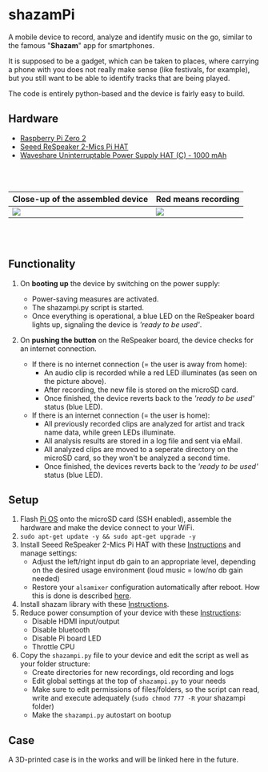 shazamPi
========================


A mobile device to record, analyze and identify music on the go, similar to the famous "**Shazam**" app for smartphones. 

It is supposed to be a gadget, which can be taken to places, where carrying a phone with you does not really make sense (like festivals, for example), but you still want to be able to identify tracks that are being played.

The code is entirely python-based and the device is fairly easy to build.

## Hardware
+ [Raspberry Pi Zero 2](https://www.raspberrypi.com/products/raspberry-pi-zero-2-w/)
+ [Seeed ReSpeaker 2-Mics Pi HAT](https://wiki.seeedstudio.com/ReSpeaker_2_Mics_Pi_HAT/)
+ [Waveshare Uninterruptable Power Supply HAT (C) - 1000 mAh](https://www.waveshare.com/wiki/UPS_HAT_(C))

<br></br>

| Close-up of the assembled device   | Red means recording   |
| ------------- | -------------|
| [![](https://i.imgur.com/bUT98Rx.jpg?raw=true)](https://i.imgur.com/bUT98Rx.jpg)   |   [![](https://i.imgur.com/pAnGlDO.jpg?raw=true)](https://i.imgur.com/pAnGlDO.jpg)   |

<br></br>

## Functionality

1. On **booting up** the device by switching on the power supply:
   + Power-saving measures are activated.
   + The shazampi.py script is started. 
   + Once everything is operational, a blue LED on the ReSpeaker board lights up, signaling the device is _'ready to be used'_.

2. On **pushing the button** on the ReSpeaker board, the device checks for an internet connection.
   + If there is no internet connection (= the user is away from home):
      - An audio clip is recorded while a red LED illuminates (as seen on the picture above). 
      - After recording, the new file is stored on the microSD card.
      - Once finished, the device reverts back to the _'ready to be used'_ status (blue LED).
   + If there is an internet connection (= the user is home):
      - All previously recorded clips are analyzed for artist and track name data, while green LEDs illuminate.
      - All analysis results are stored in a log file and sent via eMail. 
      - All analyzed clips are moved to a seperate directory on the microSD card, so they won't be analyzed a second time. 
      - Once finished, the devices reverts back to the _'ready to be used'_ status (blue LED).

## Setup
1. Flash [Pi OS](https://www.raspberrypi.com/software/) onto the microSD card (SSH enabled), assemble the hardware and make the device connect to your WiFi.
2. `sudo apt-get update -y && sudo apt-get upgrade -y`
3. Install Seeed ReSpeaker 2-Mics Pi HAT with these [Instructions](https://wiki.seeedstudio.com/ReSpeaker_2_Mics_Pi_HAT_Raspberry/) and manage settings:
   - Adjust the left/right input db gain to an appropriate level, depending on the desired usage environment (loud music = low/no db gain needed)
   - Restore your `alsamixer` configuration automatically after reboot. How this is done is described [here](https://dev.to/luisabianca/fix-alsactl-store-that-does-not-save-alsamixer-settings-130i).
4. Install shazam library with these [Instructions](https://github.com/dotX12/ShazamIO).
5. Reduce power consumption of your device with these [Instructions](https://www.cnx-software.com/2021/12/09/raspberry-pi-zero-2-w-power-consumption/):
   - Disable HDMI input/output
   - Disable bluetooth
   - Disable Pi board LED
   - Throttle CPU
6. Copy the `shazampi.py` file to your device and edit the script as well as your folder structure:
   - Create directories for new recordings, old recording and logs
   - Edit global settings at the top of `shazampi.py` to your needs
   - Make sure to edit permissions of files/folders, so the script can read, write and execute adequately (`sudo chmod 777 -R` your shazampi folder)
   - Make the `shazampi.py` autostart on bootup

## Case
A 3D-printed case is in the works and will be linked here in the future.
